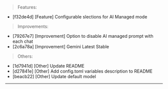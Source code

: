 > Features:
- [f32de4d] [Feature] Configurable slections for AI Managed mode

> Improvements:
- [79267e7] [Improvement] Option to disable AI managed prompt with each chat
- [2c6a78a] [Improvement] Gemini Latest Stable

> Others:
- [1d7941d] [Other] Update README
- [d27841e] [Other] Add config.toml variables description to README
- [beacb22] [Other] Update default model


---
